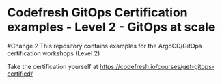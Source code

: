 # Codefresh GitOps Certification examples - Level 2 - GitOps at scale
#Change 2
This repository contains examples for the ArgoCD/GitOps
certification workshops (Level 2)

Take the certification yourself at https://codefresh.io/courses/get-gitops-certified/
